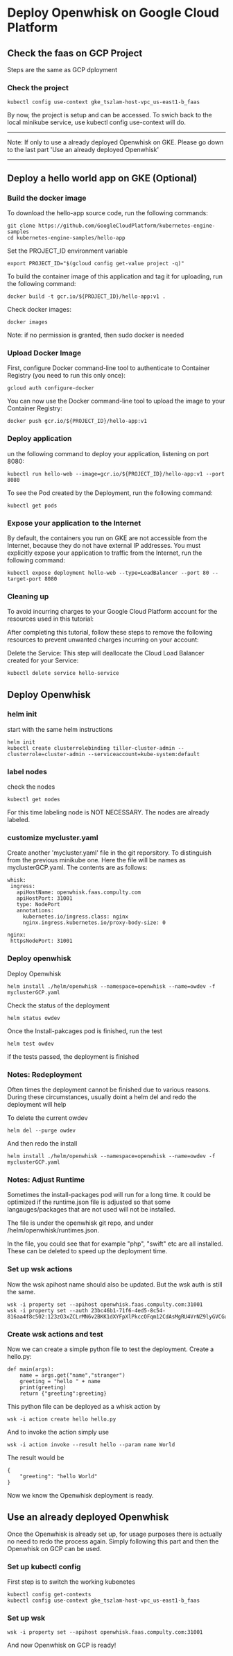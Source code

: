 # Deploy Openwhisk on Google Cloud Platform



## Check the faas on GCP Project 

Steps are the same as GCP dployment

### Check the project
```
kubectl config use-context gke_tszlam-host-vpc_us-east1-b_faas
```

By now, the project is setup and can be accessed.
To swich back to the local minikube service, use kubectl config use-context will do.


***
Note:
If only to use a already deployed Openwhisk on GKE. Please go down to the last part 'Use an already deployed Openwhisk'
***


## Deploy a hello world app on GKE (Optional)

### Build the docker image
To download the hello-app source code, run the following commands:
```
git clone https://github.com/GoogleCloudPlatform/kubernetes-engine-samples
cd kubernetes-engine-samples/hello-app
```

Set the PROJECT_ID environment variable
```
export PROJECT_ID="$(gcloud config get-value project -q)"
```

To build the container image of this application and tag it for uploading, run the following command:
```
docker build -t gcr.io/${PROJECT_ID}/hello-app:v1 .
```
Check docker images:
```
docker images
```
Note: if no permission is granted, then sudo docker is needed

### Upload Docker Image
First, configure Docker command-line tool to authenticate to Container Registry (you need to run this only once):
```
gcloud auth configure-docker
```
You can now use the Docker command-line tool to upload the image to your Container Registry:
```
docker push gcr.io/${PROJECT_ID}/hello-app:v1
```
### Deploy application
un the following command to deploy your application, listening on port 8080:
```
kubectl run hello-web --image=gcr.io/${PROJECT_ID}/hello-app:v1 --port 8080
```
To see the Pod created by the Deployment, run the following command:
```
kubectl get pods
```

### Expose your application to the Internet
By default, the containers you run on GKE are not accessible from the Internet, because they do not have external IP addresses. You must explicitly expose your application to traffic from the Internet, run the following command:
```
kubectl expose deployment hello-web --type=LoadBalancer --port 80 --target-port 8080
```

### Cleaning up
To avoid incurring charges to your Google Cloud Platform account for the resources used in this tutorial:

After completing this tutorial, follow these steps to remove the following resources to prevent unwanted charges incurring on your account:

Delete the Service: This step will deallocate the Cloud Load Balancer created for your Service:
```
kubectl delete service hello-service
```

## Deploy Openwhisk

### helm init
start with the same helm instructions
```
helm init
kubectl create clusterrolebinding tiller-cluster-admin --clusterrole=cluster-admin --serviceaccount=kube-system:default
```

### label nodes
check the nodes
```
kubectl get nodes
```

For this time labeling node is NOT NECESSARY. The nodes are already labeled.

### customize mycluster.yaml
Create another 'mycluster.yaml' file in the git reporsitory. 
To distinguish from the previous minikube one. Here the file will be names as myclusterGCP.yaml.
The contents are as follows:
```
whisk:
 ingress:
   apiHostName: openwhisk.faas.compulty.com
   apiHostPort: 31001
   type: NodePort
   annotations:
     kubernetes.io/ingress.class: nginx
     nginx.ingress.kubernetes.io/proxy-body-size: 0

nginx:
 httpsNodePort: 31001 
 ```
 
 
### Deploy openwhisk
Deploy Openwhisk
```
helm install ./helm/openwhisk --namespace=openwhisk --name=owdev -f myclusterGCP.yaml
```

Check the status of the deployment
```
helm status owdev
```

Once the Install-pakcages pod is finished, run the test
```
helm test owdev
```
if the tests passed, the deployment is finished

### Notes: Redeployment
Often times the deployment cannot be finished due to various reasons. During these circumstances, usually doint a helm del and redo the deployment will help

To delete the current owdev
```
helm del --purge owdev
```
And then redo the install
```
helm install ./helm/openwhisk --namespace=openwhisk --name=owdev -f myclusterGCP.yaml
```

### Notes: Adjust Runtime
Sometimes the install-packages pod will run for a long time. It could be optimized if the runtime.json file is adjusted so that some langauges/packages that are not used will not be installed.

The file is under the openwhisk git repo, and under /helm/openwhisk/runtimes.json.

In the file, you could see that for example "php", "swift" etc are all installed. These can be deleted to speed up the deployment time.

### Set up wsk actions
Now the wsk apihost name  should also be updated. But the wsk auth is still the same.
```
wsk -i property set --apihost openwhisk.faas.compulty.com:31001
wsk -i property set --auth 23bc46b1-71f6-4ed5-8c54-816aa4f8c502:123zO3xZCLrMN6v2BKK1dXYFpXlPkccOFqm12CdAsMgRU4VrNZ9lyGVCGuMDGIwP
 ```
### Create wsk actions and test
Now we can create a simple python file to test the deployment.
Create a hello.py:
```
def main(args):
    name = args.get("name","stranger")
    greeting = "hello " + name
    print(greeting)
    return {"greeting":greeting}
```

This python file can be deployed as a whisk action by
```
wsk -i action create hello hello.py
```

And to invoke the action simply use
```
wsk -i action invoke --result hello --param name World
```

The result would be 
```
{
    "greeting": "hello World"
}
```

Now we know the Openwhisk deployment is ready.


## Use an already deployed Openwhisk

Once the Openwhisk is already set up, for usage purposes there is actually no need to redo the process again. Simply following this part and then the Openwhisk on GCP can be used.

### Set up kubectl config
First step is to switch the working kubenetes
```
kubectl config get-contexts
kubectl config use-context gke_tszlam-host-vpc_us-east1-b_faas
```

### Set up wsk
```
wsk -i property set --apihost openwhisk.faas.compulty.com:31001
```

And now Openwhisk on GCP is ready!
